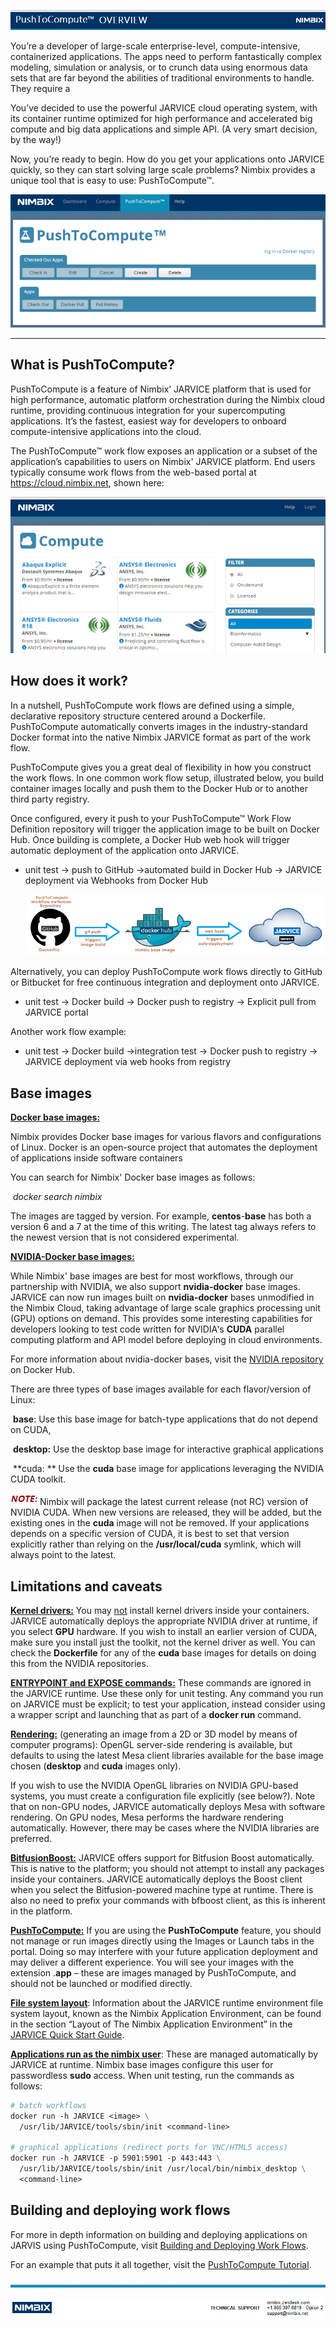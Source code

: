 

![PushToCompute Overview](img/PushToComputeOverview.png)

You’re a developer of large-scale enterprise-level, compute-intensive, containerized applications. The  apps need to perform fantastically complex modeling, simulation or analysis, or to crunch data using enormous data sets that are far beyond the abilities of traditional environments to handle.  They require a 

You’ve decided to use the powerful JARVICE cloud operating system, with its container runtime optimized for high performance and accelerated big compute and big data applications and simple API. (A very smart decision, by the way!)

Now, you’re ready to begin. How do you get your applications onto JARVICE quickly, so they can start solving large scale problems?   Nimbix provides a unique tool that is easy to use:   PushToCompute™.

![PUSHtoCompute2](img/PUSHtoCompute2.png)



------

## What is PushToCompute?     

PushToCompute is a feature of Nimbix’  JARVICE platform that is used for high performance, automatic platform orchestration during the Nimbix cloud runtime, providing continuous integration for your supercomputing applications. It’s the fastest, easiest way for developers to onboard compute-intensive applications into the cloud.  

The PushToCompute™ work flow exposes an application or a subset of the application’s capabilities to users on Nimbix' JARVICE platform.  End users typically consume work flows from the web-based portal at   https://cloud.nimbix.net, shown here:

![JARVICEportal](img/JARVICEportal.png)

## How does it work?

In a nutshell, PushToCompute work flows are defined using a simple, declarative repository structure centered around a Dockerfile.  PushToCompute automatically converts images in the industry-standard Docker format into the native Nimbix JARVICE format as part of the work flow.   

PushToCompute gives you a great deal of flexibility in how you construct the work flows.  In one common work flow setup, illustrated below, you build container images locally and push them to the Docker Hub or to another third party registry. 

Once configured, every it push to your PushToCompute™ Work Flow Definition repository will trigger the application image to be built on Docker Hub. Once building is complete, a Docker Hub web hook will trigger automatic deployment of the application onto JARVICE. 

- unit test -> push to GitHub ->automated build in Docker Hub -> JARVICE deployment via Webhooks from Docker Hub 

  ![diagramSmall](img/diagramSmall.png)

Alternatively, you can deploy PushToCompute work flows directly to GitHub or Bitbucket for free continuous integration and deployment onto JARVICE. 

- unit test -> Docker build -> Docker push to registry -> Explicit pull from JARVICE portal

Another work flow example:

- unit test -> Docker build ->integration test -> Docker push to registry -> JARVICE deployment via web hooks from registry

## Base images

**<u>Docker base images:</u>** <!--I don't yet know enough about docker to describe this section accurately - gave it a shot here but probably not correct.  -->

Nimbix provides Docker base images for various flavors and configurations of Linux. Docker is an open-source project that automates the deployment of applications inside software containers

You can search for Nimbix' Docker base images as follows:

​	*docker search nimbix*

The images are tagged by version.  For example, **centos**-**base** has both a version 6 and a 7 at the time of this writing.  The latest tag always refers to the newest version that is not considered experimental.  

**<u>NVIDIA-Docker base images:</u>**

While Nimbix' base images are best for most workflows, through our partnership with NVIDIA, we also support **nvidia-docker** base images.  JARVICE can now run images built on **nvidia-docker** bases unmodified in the Nimbix Cloud, taking advantage of large scale graphics processing unit (GPU) options on demand.  This  provides some interesting capabilities for developers looking to test code written for NVIDIA's **CUDA**  parallel computing platform and API model before deploying in cloud environments.  

 For more information about nvidia-docker bases, visit the [NVIDIA repository](https://hub.docker.com/r/nvidia/) on Docker Hub.

There are three types of base images available for each flavor/version of Linux: 

​      **base**:   Use this base image for batch-type applications that do not depend on CUDA,

​      **desktop:**   Use the desktop base image for interactive graphical applications

​      **cuda: **  Use the **cuda** base image for applications leveraging the NVIDIA CUDA toolkit.  

![note](img/note.png)Nimbix will package the latest current release (not RC) version of NVIDIA CUDA.  When new versions are released, they will be added, but the existing ones in the **cuda** image will not be removed.  If your applications depends on a specific version of CUDA, it is best to set that version explicitly rather than relying on the **/usr/local/cuda** symlink, which will always point to the latest.

## Limitations and caveats

<u>**Kernel drivers:**</u>    You may <u>not</u> install kernel drivers inside your containers.  JARVICE automatically deploys the appropriate NVIDIA driver at runtime, if you select **GPU** hardware.  If you wish to install an earlier version of CUDA, make sure you install just the toolkit, not the kernel driver as well. You can check the **Dockerfile** for any of the **cuda** base images for details on doing this from the NVIDIA repositories.

**<u>ENTRYPOINT and EXPOSE commands:</u>**  These commands are ignored in the JARVICE runtime.  Use these only for unit testing.   Any command you run on JARVICE must be explicit; to test your application, instead consider using a wrapper script and launching that as part of a **docker run** command.

**<u>Rendering:</u>** (generating an image from a 2D or 3D model by means of computer programs):  OpenGL server-side rendering is available, but defaults to using the latest Mesa client libraries available for the base image chosen (**desktop** and **cuda** images only).  

If you wish to use the NVIDIA OpenGL libraries on NVIDIA GPU-based systems, you must create a configuration file explicitly (see below?).  Note that on non-GPU nodes, JARVICE automatically deploys Mesa with software rendering.  On GPU nodes, Mesa performs the hardware rendering automatically. However,  there may be cases where the NVIDIA libraries are preferred.

<u>**BitfusionBoost:**</u>  JARVICE offers support for Bitfusion Boost automatically.  This is native to the platform; you should not attempt to install any packages inside your containers. JARVICE automatically deploys the Boost client when you select the Bitfusion-powered machine type at runtime.  There is also no need to prefix your commands with bfboost client, as this is inherent in the platform.

**<u>PushToCompute:</u>** If you are using the **PushToCompute** feature, you should not manage or run images directly using the Images or Launch tabs in the portal.  Doing so may interfere with your future application deployment and may deliver a different experience.  You will see your images with the extension .**app** – these are images managed by PushToCompute, and should not be launched or modified directly.

**<u>File system layout</u>**: Information about the JARVICE runtime environment file system layout, known as the Nimbix Application Environment, can be found in the section “Layout of The Nimbix Application Environment” in the [JARVICE Quick Start Guide](https://www.nimbix.net/jarvice-quick-start-guide/).

**<u>Applications run as the nimbix user</u>**:  These are managed automatically by JARVICE at runtime.  Nimbix base images configure this user for passwordless **sudo** access. When unit testing, run the commands as follows:

```dockerfile
# batch workflows
docker run -h JARVICE <image> \
  /usr/lib/JARVICE/tools/sbin/init <command-line>

# graphical applications (redirect ports for VNC/HTML5 access)
docker run -h JARVICE -p 5901:5901 -p 443:443 \
  /usr/lib/JARVICE/tools/sbin/init /usr/local/bin/nimbix_desktop \
  <command-line>
```

## Building and deploying work flows 

For more in depth information on building and deploying applications on JARVIS using PushToCompute, visit [Building and Deploying Work Flows](ptc_workflow.md).

For an example that puts it all together, visit the 
[PushToCompute Tutorial](ptc_tutorial.md).

![blue line](img/blueline.png)

![techsupport](img/techsupport.png)


